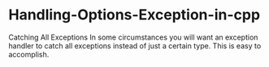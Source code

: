 # Handling-Options-Exception-in-cpp
Catching All Exceptions In some circumstances you will want an exception handler to catch all exceptions instead of just a certain type. This is easy to accomplish.
